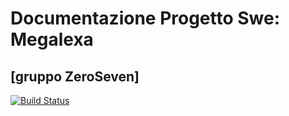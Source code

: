 # Documentazione Progetto Swe: Megalexa
## [gruppo ZeroSeven]
[![Build Status](https://travis-ci.com/sgt390/ProgettoSWEDocumentazione.svg?branch=default)](https://travis-ci.com/sgt390/ProgettoSWEDocumentazione)

